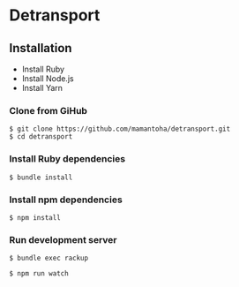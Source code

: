 # Detransport

## Installation

* Install Ruby
* Install Node.js
* Install Yarn

### Clone from GiHub

```
$ git clone https://github.com/mamantoha/detransport.git
$ cd detransport
```

### Install Ruby dependencies

```
$ bundle install
```

### Install npm dependencies

```
$ npm install
```

### Run development server

```
$ bundle exec rackup
```

```
$ npm run watch
```
